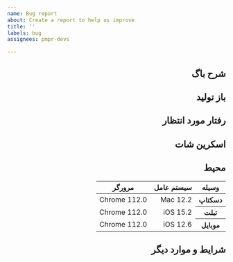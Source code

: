 ```yaml
---
name: Bug report
about: Create a report to help us improve
title: ''
labels: bug
assignees: pmpr-devs

---
```


<div dir=rtl align=right>

## شرح باگ


## باز تولید


## رفتار مورد انتظار


## اسکرین شات


## محیط

<table>
    <thead>
        <tr>
            <th>وسیله</th>
            <th>سیستم عامل</th>
            <th>مرورگر</th>
        </tr>
    </thead>
    <tbody>
        <tr>
            <th>دسکتاپ</th>
            <td>Mac 12.2</td>
            <td>Chrome 112.0</td>
        </tr>
        <tr>
            <th>تبلت</th>
            <td>iOS 15.2</td>
            <td>Chrome 112.0</td>
        </tr>
        <tr>
            <th>موبایل</th>
            <td>iOS 12.6</td>
            <td>Chrome 112.0</td>
        </tr>
    </tbody>
</table>

## شرایط و موارد دیگر

</div>
